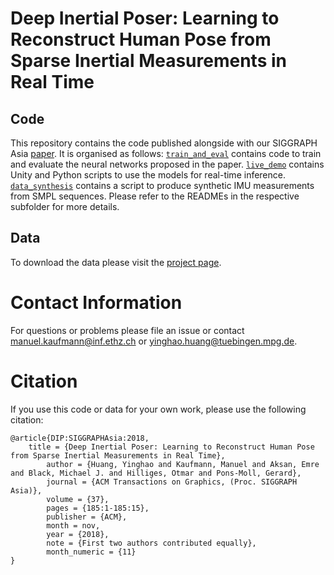 # Deep Inertial Poser: Learning to Reconstruct Human Pose from Sparse Inertial Measurements in Real Time
## Code
This repository contains the code published alongside with our SIGGRAPH Asia [paper](http://dip.is.tuebingen.mpg.de/assets/dip.pdf). It is organised as follows: [`train_and_eval`](train_and_eval) contains code to train and evaluate the neural networks proposed in the paper. [`live_demo`](live_demo) contains Unity and Python scripts to use the models for real-time inference. [`data_synthesis`](data_synthesis) contains a script to produce synthetic IMU measurements from SMPL sequences. Please refer to the READMEs in the respective subfolder for more details.

## Data
To download the data please visit the [project page](http://dip.is.tuebingen.mpg.de).

# Contact Information
For questions or problems please file an issue or contact [manuel.kaufmann@inf.ethz.ch](mailto:manuel.kaufmann@inf.ethz.ch) or [yinghao.huang@tuebingen.mpg.de](mailto:yinghao.huang@tuebingen.mpg.de).

# Citation
If you use this code or data for your own work, please use the following citation:

```commandline
@article{DIP:SIGGRAPHAsia:2018,
	title = {Deep Inertial Poser: Learning to Reconstruct Human Pose from Sparse Inertial Measurements in Real Time},
    	author = {Huang, Yinghao and Kaufmann, Manuel and Aksan, Emre and Black, Michael J. and Hilliges, Otmar and Pons-Moll, Gerard},
    	journal = {ACM Transactions on Graphics, (Proc. SIGGRAPH Asia)},
    	volume = {37},
    	pages = {185:1-185:15},
    	publisher = {ACM},
    	month = nov,
    	year = {2018},
    	note = {First two authors contributed equally},
    	month_numeric = {11}
}
```